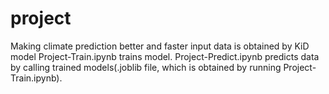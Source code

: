 # project
Making climate prediction better and faster
input data is obtained by KiD model
Project-Train.ipynb trains model.
Project-Predict.ipynb predicts data by calling trained models(.joblib file, which is obtained by running Project-Train.ipynb).
